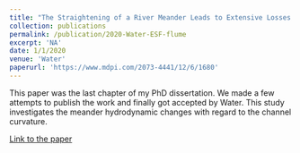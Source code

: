 ```yaml
---
title: "The Straightening of a River Meander Leads to Extensive Losses in Flow Complexity and Ecosystem Services"
collection: publications
permalink: /publication/2020-Water-ESF-flume
excerpt: 'NA'
date: 1/1/2020
venue: 'Water'
paperurl: 'https://www.mdpi.com/2073-4441/12/6/1680'
---
```

This paper was the last chapter of my PhD dissertation. We made a few attempts to publish the work and finally got accepted by Water. This study investigates the meander hydrodynamic changes with regard to the channel curvature. 

[Link to the paper](https://doi.org/10.3390/w12061680)
